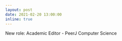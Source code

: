 ```yaml
---
layout: post
date: 2021-02-20 13:00:00
inline: true
---
```


New role: Academic Editor - PeerJ Computer Science
